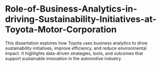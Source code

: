 # Role-of-Business-Analytics-in-driving-Sustainability-Initiatives-at-Toyota-Motor-Corporation
This dissertation explores how Toyota uses business analytics to drive sustainability initiatives, improve efficiency, and reduce environmental impact. It highlights data-driven strategies, tools, and outcomes that support sustainable innovation in the automotive industry.
